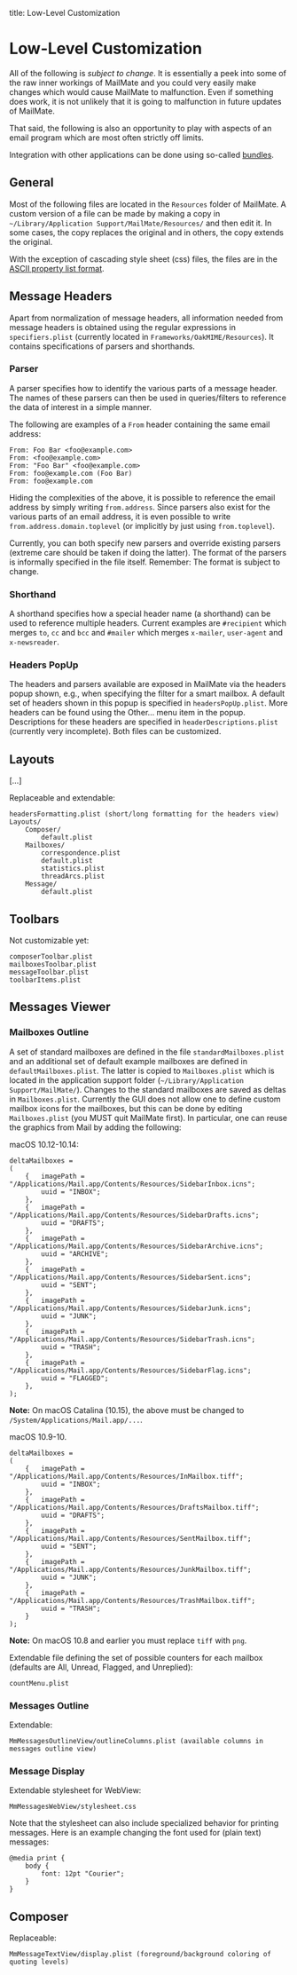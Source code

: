 title: Low-Level Customization

# Low-Level Customization

All of the following is *subject to change*. It is essentially a peek into some of the raw inner workings of MailMate and you could very easily make changes which would cause MailMate to malfunction. Even if something does work, it is not unlikely that it is going to malfunction in future updates of MailMate.

That said, the following is also an opportunity to play with aspects of an email program which are most often strictly off limits.

Integration with other applications can be done using so-called [bundles](preferences.html#bundles_preferences).

## General

Most of the following files are located in the `Resources` folder of MailMate. A custom version of a file can be made by making a copy in `~/Library/Application Support/MailMate/Resources/` and then edit it. In some cases, the copy replaces the original and in others, the copy extends the original.

With the exception of cascading style sheet (css) files, the files are in the [ASCII property list format][plist].

[plist]: https://developer.apple.com/mac/library/documentation/Cocoa/Conceptual/PropertyLists/OldStylePlists/OldStylePLists.html#//apple_ref/doc/uid/20001012-BBCBDBJE

## Message Headers

<!--
*ToDo: Add background information on the basic rules for headers in RFC2822 messages and how MailMate normalizes them.*
-->

Apart from normalization of message headers, all information needed from message headers is obtained using the regular expressions in `specifiers.plist` (currently located in `Frameworks/OakMIME/Resources`). It contains specifications of parsers and shorthands.

### Parser

A parser specifies how to identify the various parts of a message header. The names of these parsers can then be used in queries/filters to reference the data of interest in a simple manner.

The following are examples of a `From` header containing the same email address:

	From: Foo Bar <foo@example.com>
	From: <foo@example.com>
	From: "Foo Bar" <foo@example.com>
	From: foo@example.com (Foo Bar)
	From: foo@example.com

Hiding the complexities of the above, it is possible to reference the email address by simply writing `from.address`. Since parsers also exist for the various parts of an email address, it is even possible to write `from.address.domain.toplevel` (or implicitly by just using `from.toplevel`).

Currently, you can both specify new parsers and override existing parsers (extreme care should be taken if doing the latter). The format of the parsers is informally specified in the file itself. Remember: The format is subject to change.

### Shorthand

A shorthand specifies how a special header name (a shorthand) can be used to reference multiple headers. Current examples are `#recipient` which merges `to`, `cc` and `bcc` and `#mailer` which merges `x-mailer`, `user-agent` and `x-newsreader`.

### Headers PopUp

The headers and parsers available are exposed in MailMate via the headers popup shown, e.g., when specifying the filter for a smart mailbox. A default set of headers shown in this popup is specified in `headersPopUp.plist`. More headers can be found using the Other… menu item in the popup. Descriptions for these headers are specified in `headerDescriptions.plist` (currently very incomplete). Both files can be customized.

## Layouts

\[…\]
<!--
*ToDo: Additional comments in this and the following sections*
-->

Replaceable and extendable:

	headersFormatting.plist (short/long formatting for the headers view)
	Layouts/
		Composer/
			default.plist
		Mailboxes/
			correspondence.plist
			default.plist
			statistics.plist
			threadArcs.plist
		Message/
			default.plist

## Toolbars

Not customizable yet:

	composerToolbar.plist
	mailboxesToolbar.plist
	messageToolbar.plist
	toolbarItems.plist

## Messages Viewer

### <a name="mailboxes_plist"></a>Mailboxes Outline

A set of standard mailboxes are defined in the file `standardMailboxes.plist` and an additional set of default example mailboxes are defined in `defaultMailboxes.plist`. The latter is copied to `Mailboxes.plist` which is located in the application support folder (`~/Library/Application Support/MailMate/`). Changes to the standard mailboxes are saved as deltas in `Mailboxes.plist`. Currently the GUI does not allow one to define custom mailbox icons for the mailboxes, but this can be done by editing `Mailboxes.plist` (you MUST quit MailMate first). In particular, one can reuse the graphics from Mail by adding the following:

macOS 10.12-10.14:

	deltaMailboxes =
	(
		{	imagePath = "/Applications/Mail.app/Contents/Resources/SidebarInbox.icns";
			uuid = "INBOX";
		},
		{	imagePath = "/Applications/Mail.app/Contents/Resources/SidebarDrafts.icns";
			uuid = "DRAFTS";
		},
		{	imagePath = "/Applications/Mail.app/Contents/Resources/SidebarArchive.icns";
			uuid = "ARCHIVE";
		},
		{	imagePath = "/Applications/Mail.app/Contents/Resources/SidebarSent.icns";
			uuid = "SENT";
		},
		{	imagePath = "/Applications/Mail.app/Contents/Resources/SidebarJunk.icns";
			uuid = "JUNK";
		},
		{	imagePath = "/Applications/Mail.app/Contents/Resources/SidebarTrash.icns";
			uuid = "TRASH";
		},
		{	imagePath = "/Applications/Mail.app/Contents/Resources/SidebarFlag.icns";
			uuid = "FLAGGED";
		},
	);

<!--
SidebarFolder.icns
SidebarSmartFolder.icns
SidebarWhiteFolder.icns
-->

**Note:** On macOS Catalina (10.15), the above must be changed to `/System/Applications/Mail.app/...`.

macOS 10.9-10.

	deltaMailboxes =
	(
		{	imagePath = "/Applications/Mail.app/Contents/Resources/InMailbox.tiff";
			uuid = "INBOX";
		},
		{	imagePath = "/Applications/Mail.app/Contents/Resources/DraftsMailbox.tiff";
			uuid = "DRAFTS";
		},
		{	imagePath = "/Applications/Mail.app/Contents/Resources/SentMailbox.tiff";
			uuid = "SENT";
		},
		{	imagePath = "/Applications/Mail.app/Contents/Resources/JunkMailbox.tiff";
			uuid = "JUNK";
		},
		{	imagePath = "/Applications/Mail.app/Contents/Resources/TrashMailbox.tiff";
			uuid = "TRASH";
		}
	);

**Note:** On macOS 10.8 and earlier you must replace `tiff` with `png`.

Extendable file defining the set of possible counters for each mailbox (defaults are All, Unread, Flagged, and Unreplied):

	countMenu.plist

### Messages Outline

Extendable:

	MmMessagesOutlineView/outlineColumns.plist (available columns in messages outline view)

### <a name="css_plist"></a>Message Display

Extendable stylesheet for WebView:

	MmMessagesWebView/stylesheet.css

Note that the stylesheet can also include specialized behavior for printing messages. Here is an example changing the font used for (plain text) messages:

	@media print {
		body {
			font: 12pt "Courier";
		}
	}

## Composer

Replaceable:

	MmMessageTextView/display.plist (foreground/background coloring of quoting levels)
